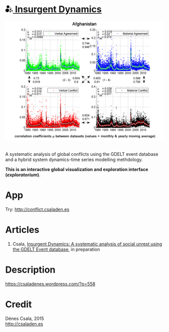 [<img src="favicon.png" alt="favicon" height=24 width=24 />  Insurgent Dynamics](http://conflict.csaladen.es/)
======
[![Insurgent Dynamics](filtered/2/AF1.png "Insurgent Dynamics")](http://conflict.csaladen.es/)  
  
A systematic analysis of global conflicts using the GDELT event database and a hybrid system dynamics-time series modelling methdology.
  
__This is an interactive global visualization and exploration interface (_exploratorium_)__.  
  
# App
Try: http://conflict.csaladen.es  

# Articles
1. Csala, [Insurgent Dynamics: A systematic analysis of social unrest using the GDELT Event database](https://www.academia.edu/12546253/Insurgent_Dynamics_A_systematic_analysis_of_social_unrest_using_the_GDELT_Event_database), in preparation

# Description  
https://csaladenes.wordpress.com/?p=558
   
# Credit
Dénes Csala, 2015  
http://csaladen.es
